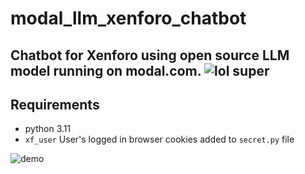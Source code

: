 # modal_llm_xenforo_chatbot

## Chatbot for Xenforo using open source LLM model running on modal.com. <img alt="lol super" src="https://www.ignboards.com/styles/ign/ign/smilies/international-classic/lolsuper.gif">



## Requirements

- python 3.11
- ```xf_user``` User's logged in browser cookies added to ```secret.py``` file


<img alt="demo" src="https://i.imgur.com/zdBgMO3.png">

